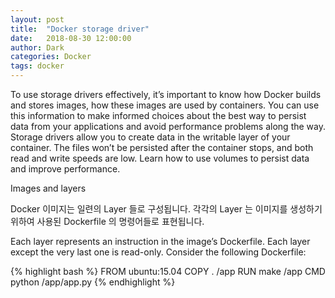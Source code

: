 ```yaml
---
layout: post
title:  "Docker storage driver"
date:   2018-08-30 12:00:00
author: Dark
categories: Docker
tags: docker
---
```



To use storage drivers effectively, it’s important to know how Docker builds and stores images, how these images are used by containers. You can use this information to make informed choices about the best way to persist data from your applications and avoid performance problems along the way.
Storage drivers allow you to create data in the writable layer of your container. The files won’t be persisted after the container stops, and both read and write speeds are low.
Learn how to use volumes to persist data and improve performance.

Images and layers

Docker 이미지는 일련의 Layer 들로 구성됩니다. 각각의 Layer 는 이미지를 생성하기 위하여 사용된 Dockerfile 의 명령어들로 표현됩니다.

Each layer represents an instruction in the image’s Dockerfile.
Each layer except the very last one is read-only. Consider the following Dockerfile:

{% highlight bash %}
FROM ubuntu:15.04
COPY . /app
RUN make /app
CMD python /app/app.py
{% endhighlight %}